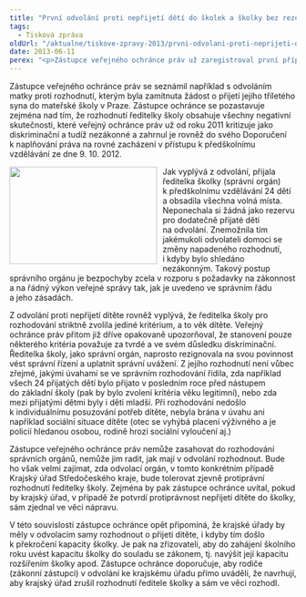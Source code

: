 ```yaml
---
title: "První odvolání proti nepřijetí dětí do školek a školky bez rezerv"
tags:
  - Tisková zpráva
oldUrl: "/aktualne/tiskove-zpravy-2013/prvni-odvolani-proti-neprijeti-deti-do-skolek-a-skolky-bez-rezerv"
date: 2013-06-11
perex: "<p>Zástupce veřejného ochránce práv už zaregistroval první případy, kdy se rodiče odvolávají ke krajskému úřadu proti nepřijetí dítěte do mateřské školky, ale ředitelé škol už mezitím všechna volná místa obsadili. Očekávají nyní, že krajský úřad, pokud potvrdí jimi namítanou nezákonnost rozhodnutí o nepřijetí dítěte, zajistí nápravu a jejich dítě do školky nastoupí.</p>"
---
```


<!-- imported from the old website -->

<p>Zástupce veřejného ochránce práv se seznámil například s odvoláním matky proti rozhodnutí, kterým byla zamítnuta žádost o přijetí jejího tříletého syna do mateřské školy v Praze. Zástupce ochránce se pozastavuje zejména nad tím, že rozhodnutí ředitelky školy obsahuje všechny negativní skutečnosti, které veřejný ochránce práv už od roku 2011 kritizuje jako diskriminační a tudíž nezákonné a zahrnul je rovněž do svého Doporučení k naplňování práva na rovné zacházení v přístupu k předškolnímu vzdělávání ze dne 9. 10. 2012.</p><p><img src="/uploads-import/img/Ikony/deti06b.jpg" style="PADDING-RIGHT: 10px; FLOAT: left" height="171" width="259" alt="" />Jak vyplývá z odvolání, přijala ředitelka školky (správní orgán) k předškolnímu vzdělávání 24 dětí a obsadila všechna volná místa. Neponechala si žádná jako rezervu pro dodatečně přijaté děti na odvolání. Znemožnila tím jakémukoli odvolateli domoci se změny napadeného rozhodnutí, i kdyby bylo shledáno nezákonným. Takový postup správního orgánu je bezpochyby zcela v rozporu s požadavky na zákonnost a na řádný výkon veřejné správy tak, jak je uvedeno ve správním řádu a jeho zásadách. </p><p>Z odvolání proti nepřijetí dítěte rovněž vyplývá, že ředitelka školy pro rozhodování striktně zvolila jediné kritérium, a to věk dítěte. Veřejný ochránce práv přitom již dříve opakovaně upozorňoval, že stanovení pouze některého kritéria považuje za tvrdé a ve svém důsledku diskriminační. Ředitelka školy, jako správní orgán, naprosto rezignovala na svou povinnost vést správní řízení a uplatnit správní uvážení. Z jejího rozhodnutí není vůbec zřejmé, jakými úvahami se ve správním rozhodování řídila, zda například všech 24 přijatých dětí bylo přijato v posledním roce před nástupem do základní školy (pak by bylo zvolení kritéria věku legitimní), nebo zda mezi přijatými dětmi byly i děti mladší. Při rozhodování nedošlo k individuálnímu posuzování potřeb dítěte, nebyla brána v úvahu ani například sociální situace dítěte (otec se vyhýbá placení výživného a je policií hledanou osobou, rodině hrozí sociální vyloučení aj.)</p><p>Zástupce veřejného ochránce práv nemůže zasahovat do rozhodování správních orgánů, nemůže jim radit, jak mají v odvolání rozhodnout. Bude ho však velmi zajímat, zda odvolací orgán, v tomto konkrétním případě Krajský úřad Středočeského kraje, bude tolerovat zjevně protiprávní rozhodnutí ředitelky školy. Zejména by pak zástupce ochránce uvítal, pokud by krajský úřad, v případě že potvrdí protiprávnost nepřijetí dítěte do školky, sám zjednal ve věci nápravu.</p><p>V této souvislosti zástupce ochránce opět připomíná, že krajské úřady by měly v odvolacím samy rozhodnout o přijetí dítěte, i kdyby tím došlo k překročení kapacity školky. Je pak na zřizovateli, aby do zahájení školního roku uvést kapacitu školky do souladu se zákonem, tj. navýšit její kapacitu rozšířením školky apod. Zástupce ochránce doporučuje, aby rodiče (zákonní zástupci) v odvolání ke krajskému úřadu přímo uváděli, že navrhují, aby krajský úřad zrušil rozhodnutí ředitele školky a sám ve věci rozhodl.</p>
